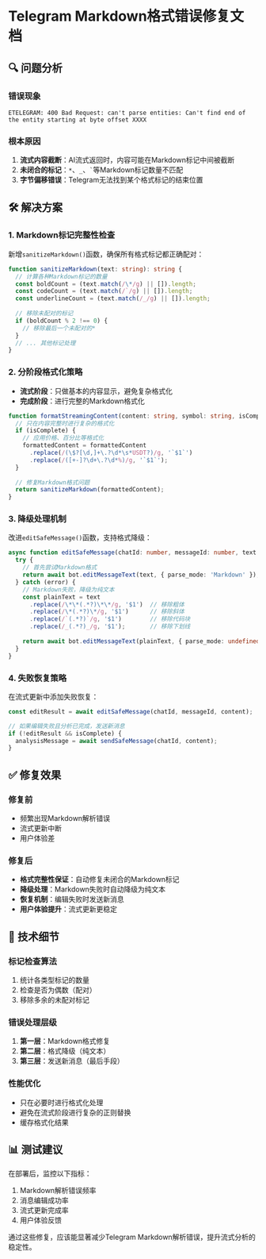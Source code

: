 # Telegram Markdown格式错误修复文档

## 🔍 问题分析

### 错误现象
```
ETELEGRAM: 400 Bad Request: can't parse entities: Can't find end of the entity starting at byte offset XXXX
```

### 根本原因
1. **流式内容截断**：AI流式返回时，内容可能在Markdown标记中间被截断
2. **未闭合的标记**：`*`、`_`、`` ` ``等Markdown标记数量不匹配
3. **字节偏移错误**：Telegram无法找到某个格式标记的结束位置

## 🛠️ 解决方案

### 1. Markdown标记完整性检查

新增`sanitizeMarkdown()`函数，确保所有格式标记都正确配对：

```typescript
function sanitizeMarkdown(text: string): string {
  // 计算各种Markdown标记的数量
  const boldCount = (text.match(/\*/g) || []).length;
  const codeCount = (text.match(/`/g) || []).length;
  const underlineCount = (text.match(/_/g) || []).length;
  
  // 移除未配对的标记
  if (boldCount % 2 !== 0) {
    // 移除最后一个未配对的*
  }
  // ... 其他标记处理
}
```

### 2. 分阶段格式化策略

- **流式阶段**：只做基本的内容显示，避免复杂格式化
- **完成阶段**：进行完整的Markdown格式化

```typescript
function formatStreamingContent(content: string, symbol: string, isComplete: boolean) {
  // 只在内容完整时进行复杂的格式化
  if (isComplete) {
    // 应用价格、百分比等格式化
    formattedContent = formattedContent
      .replace(/(\$?[\d,]+\.?\d*\s*USDT?)/g, '`$1`')
      .replace(/([+-]?\d+\.?\d*%)/g, '`$1`');
  }
  
  // 修复Markdown格式问题
  return sanitizeMarkdown(formattedContent);
}
```

### 3. 降级处理机制

改进`editSafeMessage()`函数，支持格式降级：

```typescript
async function editSafeMessage(chatId: number, messageId: number, text: string) {
  try {
    // 首先尝试Markdown格式
    return await bot.editMessageText(text, { parse_mode: 'Markdown' });
  } catch (error) {
    // Markdown失败，降级为纯文本
    const plainText = text
      .replace(/\*\*(.*?)\*\*/g, '$1')  // 移除粗体
      .replace(/\*(.*?)\*/g, '$1')      // 移除斜体
      .replace(/`(.*?)`/g, '$1')        // 移除代码块
      .replace(/_(.*?)_/g, '$1');       // 移除下划线
    
    return await bot.editMessageText(plainText, { parse_mode: undefined });
  }
}
```

### 4. 失败恢复策略

在流式更新中添加失败恢复：

```typescript
const editResult = await editSafeMessage(chatId, messageId, content);

// 如果编辑失败且分析已完成，发送新消息
if (!editResult && isComplete) {
  analysisMessage = await sendSafeMessage(chatId, content);
}
```

## ✅ 修复效果

### 修复前
- 频繁出现Markdown解析错误
- 流式更新中断
- 用户体验差

### 修复后
- **格式完整性保证**：自动修复未闭合的Markdown标记
- **降级处理**：Markdown失败时自动降级为纯文本
- **恢复机制**：编辑失败时发送新消息
- **用户体验提升**：流式更新更稳定

## 🔧 技术细节

### 标记检查算法
1. 统计各类型标记的数量
2. 检查是否为偶数（配对）
3. 移除多余的未配对标记

### 错误处理层级
1. **第一层**：Markdown格式修复
2. **第二层**：格式降级（纯文本）
3. **第三层**：发送新消息（最后手段）

### 性能优化
- 只在必要时进行格式化处理
- 避免在流式阶段进行复杂的正则替换
- 缓存格式化结果

## 📊 测试建议

在部署后，监控以下指标：
1. Markdown解析错误频率
2. 消息编辑成功率
3. 流式更新完成率
4. 用户体验反馈

通过这些修复，应该能显著减少Telegram Markdown解析错误，提升流式分析的稳定性。 